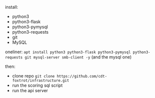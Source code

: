 install:
- python3
- python3-flask
- python3-pymysql
- python3-requests
- git
- MySQL
  
oneliner:
`apt install python3 python3-flask python3-pymysql python3-requests git mysql-server smb-client -y` (and the mysql one)

then:
- clone repo `git clone https://github.com/cdt-foxtrot/infrastructure.git`
- run the scoring sql script
- run the api server
